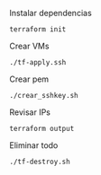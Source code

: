 Instalar dependencias
```
terraform init
```

Crear VMs
```
./tf-apply.ssh
```

Crear pem
```
./crear_sshkey.sh
```

Revisar IPs
```
terraform output
```


Eliminar todo
```
./tf-destroy.sh
```
